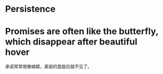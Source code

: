 # Persistence

# Promises are often like the butterfly, which disappear after beautiful hover
承诺常常很像蝴蝶，美丽的盘旋后就不见了。